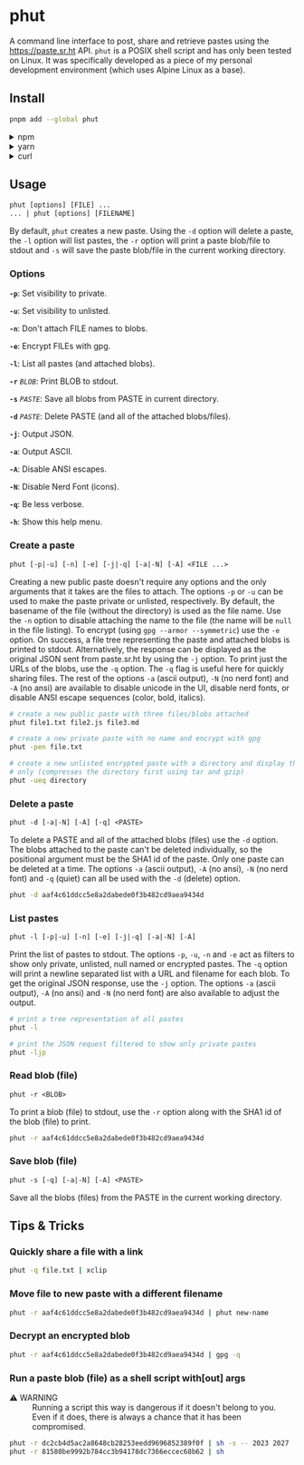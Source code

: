 # phut

A command line interface to post, share and retrieve pastes using the
https://paste.sr.ht API. `phut` is a POSIX shell script and has only been tested
on Linux. It was specifically developed as a piece of my personal development
environment (which uses Alpine Linux as a base).

## Install

```sh
pnpm add --global phut
```

<details><summary>npm</summary><p>

```sh
npm install --global phut
```

</p></details>
<details><summary>yarn</summary><p>

```sh
yarn global add phut
```

</p></details>
<details><summary>curl</summary><p>

```sh
curl -o ~/.local/bin/phut https://git.sr.ht/~rasch/phut/blob/main/phut.sh
chmod +x ~/.local/bin/phut
```

</p></details>

## Usage

```txt
phut [options] [FILE] ...
... | phut [options] [FILENAME]
```

By default, `phut` creates a new paste. Using the `-d` option will delete a
paste, the `-l` option will list pastes, the `-r` option will print a paste
blob/file to stdout and `-s` will save the paste blob/file in the current
working directory.

### Options

**`-p`**: Set visibility to private.

**`-u`**: Set visibility to unlisted.

**`-n`**: Don't attach FILE names to blobs.

**`-e`**: Encrypt FILEs with gpg.

**`-l`**: List all pastes (and attached blobs).

**`-r`** *`BLOB`*: Print BLOB to stdout.

**`-s`** *`PASTE`*: Save all blobs from PASTE in current directory.

**`-d`** *`PASTE`*: Delete PASTE (and all of the attached blobs/files).

**`-j`**: Output JSON.

**`-a`**: Output ASCII.

**`-A`**: Disable ANSI escapes.

**`-N`**: Disable Nerd Font (icons).

**`-q`**: Be less verbose.

**`-h`**: Show this help menu.

### Create a paste

```txt
phut [-p|-u] [-n] [-e] [-j|-q] [-a|-N] [-A] <FILE ...>
```

Creating a new public paste doesn't require any options and the only arguments
that it takes are the files to attach. The options `-p` or `-u` can be used to
make the paste private or unlisted, respectively. By default, the basename of
the file (without the directory) is used as the file name. Use the `-n` option
to disable attaching the name to the file (the name will be `null` in the file
listing). To encrypt (using `gpg --armor --symmetric`) use the `-e` option.
On success, a file tree representing the paste and attached blobs is printed to
stdout. Alternatively, the response can be displayed as the original JSON sent
from paste.sr.ht by using the `-j` option. To print just the URLs of the blobs,
use the `-q` option. The `-q` flag is useful here for quickly sharing files. The
rest of the options `-a` (ascii output), `-N` (no nerd font) and `-A` (no ansi)
are available to disable unicode in the UI, disable nerd fonts, or disable ANSI
escape sequences (color, bold, italics).

```sh
# create a new public paste with three files/blobs attached
phut file1.txt file2.js file3.md

# create a new private paste with no name and encrypt with gpg
phut -pen file.txt

# create a new unlisted encrypted paste with a directory and display the URL
# only (compresses the directory first using tar and gzip)
phut -ueq directory
```

### Delete a paste

```txt
phut -d [-a|-N] [-A] [-q] <PASTE>
```

To delete a PASTE and all of the attached blobs (files) use the `-d` option. The
blobs attached to the paste can't be deleted individually, so the positional
argument must be the SHA1 id of the paste. Only one paste can be deleted at a
time. The options `-a` (ascii output), `-A` (no ansi), `-N` (no nerd font) and
`-q` (quiet) can all be used with the `-d` (delete) option.

```sh
phut -d aaf4c61ddcc5e8a2dabede0f3b482cd9aea9434d
```

### List pastes

```txt
phut -l [-p|-u] [-n] [-e] [-j|-q] [-a|-N] [-A]
```

Print the list of pastes to stdout. The options `-p`, `-u`, `-n` and `-e` act as
filters to show only private, unlisted, null named or encrypted pastes. The `-q`
option will print a newline separated list with a URL and filename for each
blob. To get the original JSON response, use the `-j` option. The options `-a`
(ascii output), `-A` (no ansi) and `-N` (no nerd font) are also available to
adjust the output.

```sh
# print a tree representation of all pastes
phut -l

# print the JSON request filtered to show only private pastes
phut -ljp
```

### Read blob (file)

```txt
phut -r <BLOB>
```

To print a blob (file) to stdout, use the `-r` option along with the SHA1 id of
the blob (file) to print.

```sh
phut -r aaf4c61ddcc5e8a2dabede0f3b482cd9aea9434d
```

### Save blob (file)

```txt
phut -s [-q] [-a|-N] [-A] <PASTE>
```

Save all the blobs (files) from the PASTE in the current working directory.

## Tips & Tricks

### Quickly share a file with a link

```sh
phut -q file.txt | xclip
```

### Move file to new paste with a different filename

```sh
phut -r aaf4c61ddcc5e8a2dabede0f3b482cd9aea9434d | phut new-name
```

### Decrypt an encrypted blob

```sh
phut -r aaf4c61ddcc5e8a2dabede0f3b482cd9aea9434d | gpg -q
```

### Run a paste blob (file) as a shell script with[out] args

<dl>
  <dt>⚠️ WARNING</dt>
  <dd>
    Running a script this way is dangerous if it doesn't belong to you. Even if
    it does, there is always a chance that it has been compromised.
  </dd>
</dl>

```sh
phut -r dc2cb4d5ac2a8648cb28253eedd9696852389f0f | sh -s -- 2023 2027
phut -r 81580be9992b784cc3b94178dc7366eccec68b62 | sh
```
